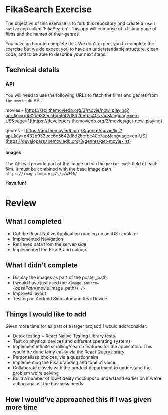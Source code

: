 # FikaSearch Exercise

The objective of this exercise is to fork this repository and create a `react-native` app called 'FikaSearch'. This app will comprise of a listing page of films and the names of their genres.

You have an hour to complete this. We don't expect you to complete the exercise but we do expect you to have an understandable structure, clean code, and to be able to describe your next steps.

## Technical details

### API
You will need to use the following URLs to fetch the films and genres from `the movie db` API:

movies - [https://api.themoviedb.org/3/movie/now_playing?api_key=d432b933ecc6d5642d8d2befbc40c7ac&language=en-US&page=1](https://developers.themoviedb.org/3/movies/get-now-playing)

genres - [https://api.themoviedb.org/3/genre/movie/list?api_key=d432b933ecc6d5642d8d2befbc40c7ac&language=en-US](https://developers.themoviedb.org/3/genres/get-movie-list)

#### Images

The API will provide part of the image url via the `poster_path` field of each film. It must be combined with the base image path `https://image.tmdb.org/t/p/w500/`

**Have fun!**

# Review

## What I completed

- Got the React Native Application running on an iOS simulator
- Implemented Navigation
- Retrieved data from the server-side
- Implemented the Fika Brand colours

## What I didn't complete

- Display the images as part of the poster_path.
- I would have just used the `<Image source={`${basePath}${movie.image_path}`} />`
- Improved layout
- Testing on Android Simulator and Real Device

## Things I would like to add

Given more time (or as part of a larger project) I would add/consider:

- Detox testing + React Native Testing Library tests
- Test on physical devices and different operating systems
- Implement infinite scrolling/search features for the application. This would be done fairly easily via the [React Query library](https://react-query.tanstack.com/docs/guides/infinite-queries)
- Personalised choices, via a questionnaire
- Implementing the Fika branding and tone of voice
- Collaborate closely with the product department to understand the problem we're solving
- Build a number of low-fidelity mockups to understand earlier on if we're acting against the business needs

## How I would've approached this if I was given more time